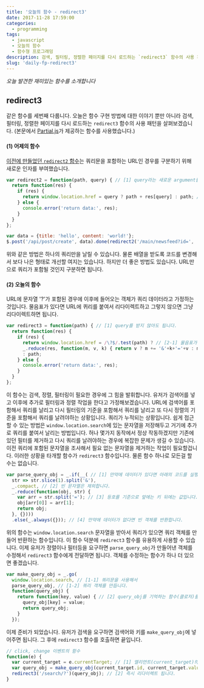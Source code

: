 ```yaml
---
title: '오늘의 함수 - redirect3'
date: 2017-11-28 17:59:00
categories:
  - programming
tags:
  - javascript
  - 오늘의 함수
  - 함수형 프로그래밍
description: 검색, 필터링, 정렬한 페이지를 다시 로드하는 `redirect3` 함수의 사용 패턴을 살펴보겠습니다.
slug: 'daily-fp-redirect3'
---
```

_오늘 발견한 재미있는 함수를 소개합니다_

## redirect3

같은 함수를 세번째 다룹니다. 오늘은 함수 구현 방법에 대한 이야기 뿐만 아니라 검색, 필터링, 정렬한 페이지를 다시 로드하는 `redirect3` 함수의 사용 패턴을 살펴보겠습니다. (본문에서 [Partial.js](https://github.com/marpple/partial.js)가 제공하는 함수를 사용했습니다.)

#### (1) 어제의 함수
[이전에 만들었던 `redirect2` 함수](/programming/javascript-daily-function-2/)는 쿼리문을 포함하는 URL인 경우를 구분하기 위해 새로운 인자를 부여했습니다.

```javascript
var redirect2 = function(path, query) { // [1] query라는 새로운 argument를 만들어 둡니다.
  return function(res) {
    if (res) {
      return window.location.href = query ? path + res[query] : path; // [2] query가 존재하면 get 방식으로 URL 지정합니다.
    } else {
      console.error('return data:', res);
    }
  }
};

var data = {title: 'hello', content: 'world!'};
$.post('/api/post/create', data).done(redirect2('/main/newsfeed?id=', 'id')); // [3] id라는 문자열을 키로 갖는 값을 찾아서 리다이렉트 합니다.
```

위와 같은 방법은 하나의 쿼리만을 날릴 수 있습니다. 물론 배열을 받도록 코드를 변경해서 보다 나은 형태로 개선할 여지는 있습니다. 하지만 더 좋은 방법도 있습니다. URL만으로 쿼리가 포함될 것인지 구분하면 됩니다.

#### (2) 오늘의 함수
URL에 문자열 '?'가 포함된 경우에 이후에 들어오는 객체가 쿼리 데이터라고 가정하는 것입니다. 물음표가 있다면 URL에 퀴리를 붙여서 리다이렉트하고 그렇지 않으면 그냥 리다이렉트하면 됩니다.

```javascript
var redirect3 = function(path) { // [1] query를 받지 않아도 됩니다.
  return function(res) {
    if (res) {
      return window.location.href = /\?$/.test(path) ? // [2-1] 물음표가 존재하면
      _.reduce(res, function(m, v, k) { return v ? m += '&'+k+'='+v : m }, path) // [2-2] 쿼리문을 생성합니다.
      : path;
    } else {
      console.error('return data:', res);
    }
  }
};
```

이 함수는 검색, 정렬, 필터링이 필요한 경우에 그 힘을 발휘합니다. 유저가 검색어를 넣고 이후에 추가로 필터링과 정렬 작업을 한다고 가정해보겠습니다. URL에 검색어를 포함해서 쿼리를 날리고 다시 필터링의 기준을 포함해서 쿼리를 날리고 또 다시 정렬의 기준을 포함해서 쿼리를 날려야하는 상황입니다. 쿼리가 누적되는 상황입니다. 쉽게 접근할 수 있는 방법은 `window.location.search`에 있는 문자열을 저장해두고 거기에 추가로 쿼리를 붙여서 날리는 방법입니다. 허나 몇가지 동작에서 정상 작동하겠지만 기존에 있던 필터를 제거하고 다시 쿼리를 날려야하는 경우에 복잡한 문제가 생길 수 있습니다. 이전 쿼리에 포함된 문자열을 조사해서 필요 없는 문자열을 제거하는 작업이 필요할겁니다. 이러한 상황을 타개할 함수가 `redirect3` 함수입니다. 물론 함수 하나로 모든걸 할 수는 없습니다.

```javascript
var parse_query_obj = _.if(__( // [1] 만약에 데이터가 있다면 아래의 코드를 실행합니다.
  str => str.slice(1).split('&'),
  _.compact, // [2] 빈 문자열은 제외합니다.
  _.reduce(function(obj, str) {
    var arr = str.split('='); // [3] 등호를 기준으로 앞에는 키 뒤에는 값입니다.
    obj[arr[0]] = arr[1];
    return obj;
  }, {})))
  .else(_.always({})); // [4] 만약에 데이터가 없다면 빈 객체를 반환합니다.
```

위의 함수는 `window.location.search` 문자열을 받아서 쿼리가 있으면 쿼리 객체를 만들어 반환하는 함수입니다. 이 함수 덕분에 `redirect3` 함수를 유용하게 사용할 수 있습니다. 이제 유저가 정렬이나 필터등을 요구하면 `parse_query_obj`가 만들어낸 객체를 수정해서 `redirect3` 함수에게 전달하면 됩니다. 객체를 수정하는 함수가 하나 더 있으면 좋겠습니다.

```javascript
var make_query_obj = _.go(
  window.location.search, // [1-1] 쿼리문을 사용해서
  parse_query_obj, // [1-2] 쿼리 객체를 만듭니다.
  function(query_obj) {
    return function(key, value) { // [2] query_obj를 기억하는 함수(클로저)를 반환합니다.
      query_obj[key] = value;
      return query_obj;
    }
  });
```

이제 준비가 되었습니다. 유저가 검색을 요구하면 검색어와 키를 `make_query_obj`에 넣어주면 됩니다. 그 후에 `redirect3` 함수를 호출하면 끝입니다.

```javascript
// click, change 이벤트의 함수
function(e) {
  var current_target = e.currentTarget; // [1] 엘리먼트(current_target)의 id가 키, value가 값이라고 가정하겠습니다.
  var query_obj = make_query_obj(current_target.id, current_target.value);
  redirect3('/search/?')(query_obj); // [2] 즉시 리다이렉트 됩니다.
}
```
